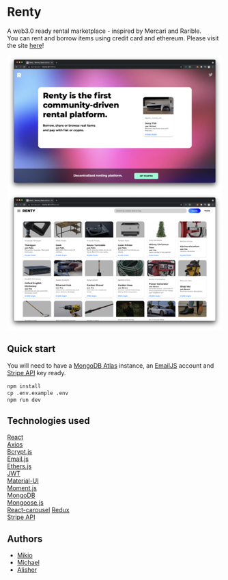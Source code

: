 # Renty

A web3.0 ready rental marketplace - inspired by Mercari and Rarible.\
You can rent and borrow items using credit card and ethereum.
Please visit the site [here](http://rentyhq.com/#/)!

![home](./home.png)
![home](./marketplace.png)

## Quick start

You will need to have a [MongoDB Atlas](https://www.mongodb.com/) instance, an [EmailJS](https://docs.ethers.io/v5/) account and [Stripe API](https://stripe.com/docs/api) key ready.

```
npm install
cp .env.example .env
npm run dev
```

## Technologies used

[React](https://reactjs.org/)\
[Axios](https://axios-http.com/docs/intro)\
[Bcrypt.js](https://www.npmjs.com/package/bcryptjs)\
[Email.js](https://www.emailjs.com/)\
[Ethers.js](https://docs.ethers.io/v5/)\
[JWT](https://jwt.io/)\
[Material-UI](https://material-ui.com/)\
[Moment.js](https://momentjs.com/)\
[MongoDB](https://www.mongodb.com/)\
[Mongoose.js](https://mongoosejs.com/docs/api.html)\
[React-carousel](https://www.npmjs.com/package/@brainhubeu/react-carousel)
[Redux](https://redux.js.org/)\
[Stripe API](https://stripe.com/docs/api)

## Authors

- [Mikio](https://github.com/eremitik)
- [Michael](https://github.com/vyridian17)
- [Alisher](https://github.com/AlisherU)
